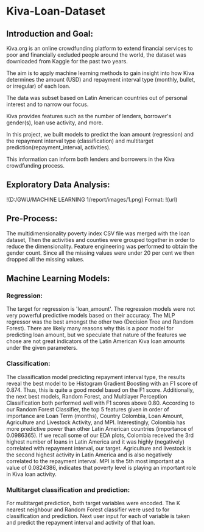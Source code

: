 # Kiva-Loan-Dataset

## Introduction and Goal:

Kiva.org is an online crowdfunding platform to extend financial services to poor and financially excluded people around the world, the dataset was downloaded from Kaggle for the past two years.

The aim is to apply machine learning methods to gain insight into how Kiva determines the amount (USD) and repayment interval type (monthly, bullet, or irregular) of each loan. 

The data was subset based on Latin American countries out of personal interest and to narrow our focus.

 Kiva provides features such as the number of lenders, borrower's gender(s), loan use activity, and more. 

In this project, we built models to predict the loan amount (regression) and the repayment interval type (classification) and multitarget prediction(repayment_interval, activities). 

This information can inform both lenders and borrowers in the Kiva crowdfunding process. 


## Exploratory Data Analysis:
!(D:/GWU/MACHINE LEARNING 1/report/images/1.png)
Format: !(url)


## Pre-Process:

The multidimensionality poverty index CSV file was merged with the loan dataset, Then the activities and counties were grouped together in order to reduce the dimensionality. Feature engineering was performed to obtain the gender count. Since all the missing values were under 20 per cent we then dropped all the missing values. 



## Machine Learning Models:

### Regression: 

The target for regression is 'loan_amount'. The regression models were not very powerful predictive models based on their accuracy. The MLP regressor was the best amongst the other two (Decision Tree and Random Forest). There are likely many reasons why this is a poor model for predicting loan amount, but we speculate that nature of the features we chose are not great indicators of the Latin American Kiva loan amounts under the given parameters.


### Classification:

The classification model predicting repayment interval type, the results reveal the best model to be Histogram Gradient Boosting with an F1 score of 0.874. Thus, this is quite a good model based on the F1 score. Additionally, the next best models, Random Forest, and Multilayer Perception Classification both performed well with F1 scores above 0.80. According to our Random Forest Classifier, the top 5 features given in order of importance are Loan Term (months), Country Colombia, Loan Amount, Agriculture and Livestock Activity, and MPI. Interestingly, Colombia has more predictive power than other Latin American countries (importance of 0.0986365). If we recall some of our EDA plots, Colombia received the 3rd highest number of loans in Latin America and it was highly (negatively) correlated with repayment interval, our target. Agriculture and livestock is the second highest activity in Latin America and is also negatively correlated to the repayment interval. MPI is the 5th most important at a value of 0.0824386, indicates that poverty level is playing an important role in Kiva loan activity.


### Multitarget classification and prediction:

For multitarget prediction, both target variables were encoded. The K nearest neighbour and Random Forest classifier were used to for classification and prediction. Next user input for each of variable is taken and predict the repayment interval and activity of that loan. 
